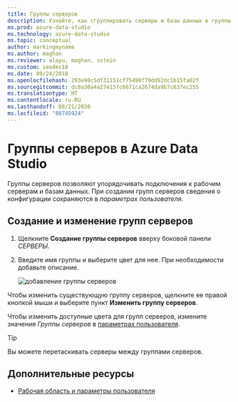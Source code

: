 ```yaml
---
title: Группы серверов
description: Узнайте, как сгруппировать серверы и базы данных в группы серверов и назначить группам цветовые коды. Вы можете перетаскивать серверы в соответствующие группы.
ms.prod: azure-data-studio
ms.technology: azure-data-studio
ms.topic: conceptual
author: markingmyname
ms.author: maghan
ms.reviewer: alayu, maghan, sstein
ms.custom: seodec18
ms.date: 09/24/2018
ms.openlocfilehash: 293e90c5df31151cf75490f79dd92dc1b15fa02f
ms.sourcegitcommit: dc8a30a4a27e15fc6671ca2674da9b7c637ec255
ms.translationtype: HT
ms.contentlocale: ru-RU
ms.lasthandoff: 08/21/2020
ms.locfileid: "88745924"
---
```

# <a name="server-groups-in-azure-data-studio"></a>Группы серверов в Azure Data Studio

Группы серверов позволяют упорядочивать подключения к рабочим серверам и базам данных. При создании групп серверов сведения о конфигурации сохраняются в *параметрах пользователя*.

## <a name="create-and-edit-server-groups"></a>Создание и изменение групп серверов

1. Щелкните **Создание группы серверов** вверху боковой панели *СЕРВЕРЫ*.
2. Введите имя группы и выберите цвет для нее. При необходимости добавьте описание.

   ![добавление группы серверов](./media/server-groups/add-server-group.png)

Чтобы изменить существующую группу серверов, щелкните ее правой кнопкой мыши и выберите пункт **Изменить группу серверов**.

Чтобы изменить доступные цвета для групп серверов, измените значения *Группы серверов* в [параметрах пользователя](settings.md).

> [!TIP]
> Вы можете перетаскивать серверы между группами серверов.



## <a name="additional-resources"></a>Дополнительные ресурсы
- [Рабочая область и параметры пользователя](settings.md)
